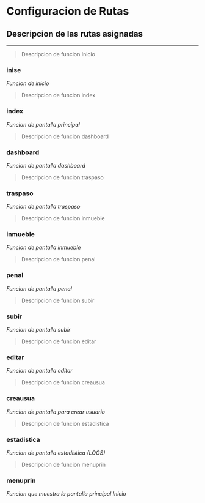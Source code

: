 # Configuracion de Rutas
## Descripcion de las rutas asignadas
---
> Descripcion de funcion Inicio
### inise
*Funcion de inicio*

> Descripcion de funcion index
### index
*Funcion de pantalla principal*

> Descripcion de funcion dashboard
### dashboard
*Funcion de pantalla dashboard*

> Descripcion de funcion traspaso
### traspaso
*Funcion de pantalla traspaso*

> Descripcion de funcion inmueble
### inmueble
*Funcion de pantalla inmueble*

> Descripcion de funcion penal
### penal
*Funcion de pantalla penal*

> Descripcion de funcion subir
### subir
*Funcion de pantalla subir*

> Descripcion de funcion editar
### editar
*Funcion de pantalla editar*

> Descripcion de funcion creausua
### creausua
*Funcion de pantalla para crear usuario*

> Descripcion de funcion estadistica
### estadistica
*Funcion de pantalla estadistica (LOGS)*

> Descripcion de funcion menuprin
### menuprin
*Funcion que muestra la pantalla principal Inicio*
